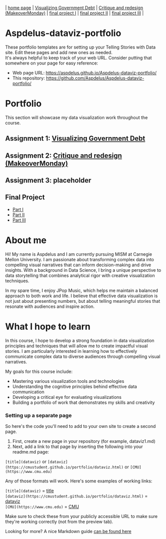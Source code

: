| [home page](https://aspdelus.github.io/Aspdelus-dataviz-portfolio/) | [Visualizing Government Debt](dataviz-examples) | [Critique and redesign (MakeoverMonday)](protein-viz) | [final project I](final-project-part-one) | [final project II](final-project-part-two) | [final project III](final-project-part-three) |

# Aspdelus-dataviz-portfolio
These portfolio templates are for setting up your Telling Stories with Data site.  Edit these pages and add new ones as needed.   
It's always helpful to keep track of your web URL.  Consider putting that somewhere on your page for easy reference: 

- Web page URL: https://aspdelus.github.io/Aspdelus-dataviz-portfolio/
- This repository: https://github.com/Aspdelus/Aspdelus-dataviz-portfolio/

# Portfolio
This section will showcase my data visualization work throughout the course.

## Assignment 1: [Visualizing Government Debt](dataviz-examples.md)

## Assignment 2: [Critique and redesign (MakeoverMonday)](protein-viz.md)

## Assignment 3: placeholder

## Final Project
- [Part I](final-project-part-one.md)
- [Part II](final-project-part-two.md)
- [Part III](final-project-part-three.md)

# About me
Hi! My name is Aspdelus and I am currently pursuing MISM at Carnegie Mellon University. I am passionate about transforming complex data into compelling visual narratives that can inform decision-making and drive insights. With a background in Data Science, I bring a unique perspective to data storytelling that combines analytical rigor with creative visualization techniques.

In my spare time, I enjoy JPop Music, which helps me maintain a balanced approach to both work and life. I believe that effective data visualization is not just about presenting numbers, but about telling meaningful stories that resonate with audiences and inspire action.

# What I hope to learn
In this course, I hope to develop a strong foundation in data visualization principles and techniques that will allow me to create impactful visual stories. I am particularly interested in learning how to effectively communicate complex data to diverse audiences through compelling visual narratives.

My goals for this course include:
- Mastering various visualization tools and technologies
- Understanding the cognitive principles behind effective data communication
- Developing a critical eye for evaluating visualizations
- Building a portfolio of work that demonstrates my skills and creativity

### Setting up a separate page

So here's the code you'll need to add to your own site to create a second page. 

1. First, create a new page in your repository (for example, dataviz1.md)
2. Next, add a link to that page by inserting the following into your readme.md page:

`[title](dataviz)` or `[dataviz](https://cmustudent.github.io/portfolio/dataviz.html)` or `[CMU](https://www.cmu.edu)`

Any of those formats will work. Here's some examples of working links: 

`[title](dataviz)` = [title](dataviz)  
`[dataviz](https://cmustudent.github.io/portfolio/dataviz.html)` = [dataviz](https://cmustudent.github.io/portfolio/dataviz.html)  
`[CMU](https://www.cmu.edu)` = [CMU](https://www.cmu.edu)   

Make sure to check these from your publicly accessible URL to make sure they're working correctly (not from the preview tab). 

Looking for more?  A nice Markdown guide [can be found here](https://www.markdownguide.org/cheat-sheet/)
